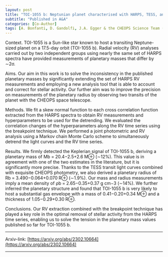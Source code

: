 ```yaml
---
layout: post
title: "TOI-1055 b: Neptunian planet characterised with HARPS, TESS, and CHEOPS"
subtitle: "Published in A&A"
categories: [Co-Author]
tags: [A. Bonfanti, D. Gandolfi, J.A. Egger & the CHEOPS Science Team (including J.Venturini)]
---
```


Context. TOI-1055 is a Sun-like star known to host a transiting Neptune-sized planet on a 17.5-day orbit (TOI-1055 b). Radial velocity (RV) analyses carried out by two independent groups using nearly the same set of HARPS spectra have provided measurements of planetary masses that differ by ∼2σ.

Aims. Our aim in this work is to solve the inconsistency in the published planetary masses by significantly extending the set of HARPS RV measurements and employing a new analysis tool that is able to account and correct for stellar activity. Our further aim was to improve the precision on measurements of the planetary radius by observing two transits of the planet with the CHEOPS space telescope.

Methods. We fit a skew normal function to each cross correlation function extracted from the HARPS spectra to obtain RV measurements and hyperparameters to be used for the detrending. We evaluated the correlation changes of the hyperparameters along the RV time series using the breakpoint technique. We performed a joint photometric and RV analysis using a Markov chain Monte Carlo scheme to simultaneously detrend the light curves and the RV time series.

Results. We firmly detected the Keplerian signal of TOI-1055 b, deriving a planetary mass of Mb = 20.4−2.5+2.6 M⊕ (∼12%). This value is in agreement with one of the two estimates in the literature, but it is significantly more precise. Thanks to the TESS transit light curves combined with exquisite CHEOPS photometry, we also derived a planetary radius of Rb = 3.490−0.064+0.070 R⊕ (∼1.9%). Our mass and radius measurements imply a mean density of ρb = 2.65−0.35+0.37 g cm−3 (∼14%). We further inferred the planetary structure and found that TOI-1055 b is very likely to host a substantial gas envelope with a mass of 0.41−0.20+0.34 M⊕ and a thickness of 1.05−0.29+0.30 R⊕.

Conclusions. Our RV extraction combined with the breakpoint technique has played a key role in the optimal removal of stellar activity from the HARPS time series, enabling us to solve the tension in the planetary mass values published so far for TOI-1055 b.

---


Arxiv-link: [https://arxiv.org/abs/2302.10664](https://arxiv.org/abs/2302.10664)

---
